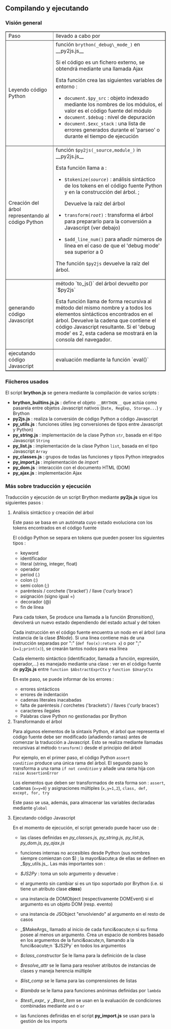 Compilando y ejecutando
-----------------------

### Visi&oacute;n general

<table border=1 cellpadding =5>
<tr><td>Paso </td><td>llevado a cabo por</td></tr>
<tr>
<td>Leyendo c&oacute;digo Python</td>
<td>funci&oacute;n <code>brython(_debug\_mode_)</code> en __py2js.js__

Si el c&oacute;digo es un fichero externo, se obtendr&aacute; mediante una llamada Ajax

Esta funci&oacute;n crea las siguientes variables de entorno :

- `document.$py_src` : objeto indexado mediante los nombres de los m&oacute;dulos, el valor es el c&oacute;digo fuente del m&oacute;dulo
- `document.$debug` : nivel de depuraci&oacute;n
- `document.$exc_stack` : una lista de errores generados durante el 'parseo' o durante el tiempo de ejecuci&oacute;n
    
</td>

</tr>

<tr>
    
<td>Creaci&oacute;n del &aacute;rbol representando al c&oacute;digo Python</td>
<td>funci&oacute;n <code>$py2js(_source,module_)</code> in __py2js.js__

Esta funci&oacute;n llama a :
- <code>$tokenize(_source_)</code> : an&aacute;lisis sint&aacute;ctico de los tokens en el c&oacute;digo fuente Python y en la construcci&oacute;n del &aacute;rbol. ;

   Devuelve la ra&iacute;z del &aacute;rbol
- <code>transform(_root_)</code> : transforma el &aacute;rbol para prepararlo para la conversi&oacute;n a Javascript (ver debajo)
- `$add_line_num()` para a&ntilde;adir n&uacute;meros de l&iacute;nea en el caso de que el 'debug mode' sea superior a 0

The funci&oacute;n `$py2js` devuelve la ra&iacute;z del &aacute;rbol.
</td>
</tr>

<tr>
    
<td>generando c&oacute;digo Javascript</td>
<td>m&eacute;todo `to_js()` del &aacute;rbol devuelto por `$py2js`

Esta funci&oacute;n llama de forma recursiva al m&eacute;todo del mismo nombre y a todos los elementos sint&aacute;cticos encontrados en el &aacute;rbol. Devuelve la cadena que contiene el c&oacute;digo Javascript resultante. Si el 'debug mode' es 2, esta cadena se mostrar&aacute; en la consola del navegador.
</td>
</tr>

<tr>
    
<td>ejecutando c&oacute;digo Javascript</td>
<td>evaluaci&oacute;n mediante la funci&oacute;n `eval()`
    
</td>
</tr>

</table>

### Fiicheros usados

El script __brython.js__ se genera mediante la compilaci&oacute;n de varios scripts :

- __brython\_builtins.js.js__ : define el objeto `__BRYTHON__` que act&uacute;a como pasarela entre objetos Javascript nativos (`Date, RegExp, Storage...`) y Brython
- __py2js.js__ : realiza la conversi&oacute;n de c&oacute;digo Python a c&oacute;digo Javascript
- __py\_utils.js__ : funciones &uacute;tiles (eg conversiones de tipos entre Javascript y Python)
- __py\_string.js__ : implementaci&oacute;n de la clase Python `str`, basada en el tipo Javascript `String`
- __py\_list.js__ : implementaci&oacute;n de la clase Python `list`, basada en el tipo Javascript `Array`
- __py\_classes.js__ : grupos de todas las funciones y tipos Python integrados
- __py\_import.js__ : implementaci&oacute;n de _import_
- __py\_dom.js__ : interacci&oacute;n con el documento HTML (DOM)
- __py\_ajax.js__ : implementaci&oacute;n Ajax

### M&aacute;s sobre traducci&oacute;n y ejecuci&oacute;n

Traducci&oacute;n y ejecuci&oacute;n de un script Brython mediante __py2js.js__ sigue los siguientes pasos :
<ol>
<li>An&aacute;lisis sint&aacute;ctico y creaci&oacute;n del &aacute;rbol

Este paso se basa en un aut&oacute;mata cuyo estado evoluciona con los tokens encontrados en el c&oacute;digo fuente

El c&oacute;digo Python se separa en tokens que pueden poseer los siguientes tipos : 

- keyword
- identificador
- literal (string, integer, float)
- operador
- period (.)
- colon (:)
- semi colon (;)
- par&eacute;ntesis / corchete ('bracket') / llave ('curly brace')
- asignaci&oacute;n (signo igual =)
- decorador (@)
- fin de l&iacute;nea

Para cada token, Se produce una llamada a la funci&oacute;n _$transition()_, devolver&aacute; un nuevo estado dependiendo del estado actual y del token

Cada instrucci&oacute;n en el c&oacute;digo fuente encuentra un nodo en el &aacute;rbol (una instancia de la clase _$Node_). Si una l&iacute;nea contiene m&aacute;s de una instrucci&oacute;n separadas por ":" (`def foo(x):return x`) o por ";" (`x=1;print(x)`), se crear&aacute;n tantos nodos para esa l&iacute;nea

Cada elemento sint&aacute;ctico (identificador, llamada a funci&oacute;n, expresi&oacute;n, operador,...) es manejado mediante una clase : ver en el c&oacute;digo fuente de __py2js.js__ entre `function $AbstractExprCtx` y `function $UnaryCtx`

En este paso, se puede informar de los errores : 
- errores sint&aacute;cticos
- errores de indentaci&oacute;n
- cadenas literales inacabadas
- falta de par&eacute;ntesis / corchetes ('brackets') / llaves ('curly braces')
- caracteres ilegales
- Palabras clave Python no gestionadas por Brython

<li>Transformando el &aacute;rbol

Para algunos elementos de la sintaxis Python, el &aacute;rbol que representa el c&oacute;digo fuente debe ser modificado (a&ntilde;adiendo ramas) antes de comenzar la traducci&oacute;n a Javascript. Esto se realiza mediante llamadas recursivas al m&eacute;todo `transform()` desde el principio del &aacute;rbol 

Por ejemplo, en el primer paso, el c&oacute;digo Python <code>assert _condition_</code> produce una &uacute;nica rama del &aacute;rbol. El segundo paso lo transforma a una rama <code>if not _condition_</code> y a&ntilde;ade una rama hija con `raise AssertionError`

Los elementos que deben ser transformados de esta forma son : `assert`, cadenas (`x=y=0`) y asignaciones m&uacute;ltiples (`x,y=1,2`), `class, def, except, for, try`

Este paso se usa, adem&aacute;s, para almacenar las variables declaradas mediante `global`

<li>Ejecutando c&oacute;digo Javascript

En el momento de ejecuci&oacute;n, el script generado puede hacer uso de :

- las clases definidas en _py\_classes.js, py\_string.js, py\_list.js, py\_dom.js, py\_ajax.js_
- funciones internas no accesibles desde Python (sus nombres siempre comienzan con $) ; la mayor&iacute;a de ellas se definen en _$py\_utils.js_. Las m&aacute;s importantes son :

 - _$JS2Py_ : toma un solo argumento y devuelve :

  - el argumento sin cambiar si es un tipo soportado por Brython (i.e. si tiene un atributo clase ___class___)
  - una instancia de DOMObject (respectivamente DOMEvent) si el argumento es un objeto DOM (resp. evento)
  - una instancia de JSObject "envolviendo" al argumento en el resto de casos

 - _$MakeArgs_ llamado al inicio de cada funci&oacute;n si su firma posee al menos un argumento. Crea un espacio de nombres basado en los argumentos de la funci&oacute;n, llamando a la funci&oacute;n `$JS2Py` en todos los argumentos
 - _$class\_constructor_ Se le llama para la definici&oacute;n de la clase
 - _$resolve\_attr_ se le llama para resolver atributos de instancias de clases y maneja herencia m&uacute;ltiple 
 - _$list\_comp_ se le llama para las comprensiones de listas
 - _$lambda_ se le llama para funciones an&oacute;nimas definidas por `lambda`
 - _$test\_expr_ y _$test\_item_ se usan en la evaluaci&oacute;n de condiciones combinadas mediante `and` o `or`

- las funciones definidas en el script __py\_import.js__ se usan para la gesti&oacute;n de los imports

